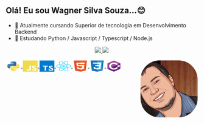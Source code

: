 ## Olá! Eu sou Wagner Silva Souza...😊

- 🔭 Atualmente cursando Superior de tecnologia em Desenvolvimento Backend
- 🌱 Estudando Python / Javascript / Typescript / Node.js

<div align="center">
  <a href="https://github.com/Wagner-Dev-Souza">
  <img height="180em" src="https://github-readme-stats.vercel.app/api?username=Wagner-Dev-Souza&show_icons=true&theme=dark&include_all_commits=false&count_private=true&show=total_commits,prs,issues,contribuited,star"/>
  <img height="180em" src="https://github-readme-stats.vercel.app/api/top-langs/?username=Wagner-Dev-Souza&layout=compact&langs_count=7&theme=dark"/>
</div>

<div style="display: inline_block"><br>
  <img align="center" alt="Wag-Python" height="30" width="40" src="https://raw.githubusercontent.com/devicons/devicon/master/icons/python/python-original.svg">
  <img align="center" alt="Wag-Js" height="30" width="40" src="https://raw.githubusercontent.com/devicons/devicon/master/icons/javascript/javascript-plain.svg">
  <img align="center" alt="Wag-Ts" height="30" width="40" src="https://raw.githubusercontent.com/devicons/devicon/master/icons/typescript/typescript-plain.svg">
  <img align="center" alt="Wag-React" height="30" width="40" src="https://raw.githubusercontent.com/devicons/devicon/master/icons/react/react-original.svg">
  <img align="center" alt="Wag-HTML" height="30" width="40" src="https://raw.githubusercontent.com/devicons/devicon/master/icons/html5/html5-original.svg">
  <img align="center" alt="Wag-CSS" height="30" width="40" src="https://raw.githubusercontent.com/devicons/devicon/master/icons/css3/css3-original.svg">
  <img align="center" alt="Wag-Csharp" height="30" width="40" src="https://raw.githubusercontent.com/devicons/devicon/master/icons/csharp/csharp-original.svg">
  <img align="right" alt="Wag-pic" height="150" style="border-radius:50px;" src="https://github.com/Wagner-Dev-Souza/Wagner-Dev-Souza/blob/main/ezgif.com-gif-maker.gif">
</div>

##
